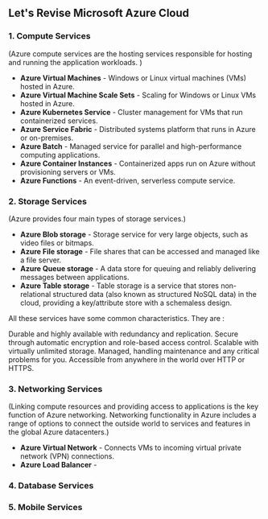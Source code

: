 ## Let's Revise Microsoft Azure Cloud

### 1. Compute Services
(Azure compute services are the hosting services responsible for hosting and running the application workloads. )
- <b>Azure Virtual Machines</b> - Windows or Linux virtual machines (VMs) hosted in Azure.
- <b>Azure Virtual Machine Scale Sets</b> - Scaling for Windows or Linux VMs hosted in Azure.
- <b>Azure Kubernetes Service</b> - Cluster management for VMs that run containerized services.
- <b>Azure Service Fabric</b> - Distributed systems platform that runs in Azure or on-premises.
- <b>Azure Batch</b> - Managed service for parallel and high-performance computing applications.
- <b>Azure Container Instances</b> - Containerized apps run on Azure without provisioning servers or VMs.
- <b>Azure Functions</b> - An event-driven, serverless compute service.
### 2. Storage Services
(Azure provides four main types of storage services.)
- <b>Azure Blob storage</b> - Storage service for very large objects, such as video files or bitmaps.
- <b>Azure File storage</b> - File shares that can be accessed and managed like a file server.
- <b>Azure Queue storage</b> - A data store for queuing and reliably delivering messages between applications.
- <b>Azure Table storage</b> - Table storage is a service that stores non-relational structured data (also known as structured NoSQL data) in the cloud, providing a key/attribute store with a schemaless design.

All these services have some common characteristics. They are :

  Durable and highly available with redundancy and replication.
  Secure through automatic encryption and role-based access control.
  Scalable with virtually unlimited storage.
  Managed, handling maintenance and any critical problems for you.
  Accessible from anywhere in the world over HTTP or HTTPS.


### 3. Networking Services
(Linking compute resources and providing access to applications is the key function of Azure networking. Networking functionality in Azure includes a range of options to connect the outside world to services and features in the global Azure datacenters.)
- <b>Azure Virtual Network</b> - Connects VMs to incoming virtual private network (VPN) connections.
- <b>Azure Load Balancer</b> -

### 4. Database Services
### 5. Mobile Services

